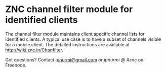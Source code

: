 ZNC channel filter module for identified clients
================================================

The channel filter module maintains client specific channel lists for identified clients. A typical use case is to have a subset of channels visible for a mobile client. The detailed instructions are available at http://wiki.znc.in/Chanfilter.

Got questions? Contact jpnurmi@gmail.com or *jpnurmi* @ *#znc* on Freenode.
